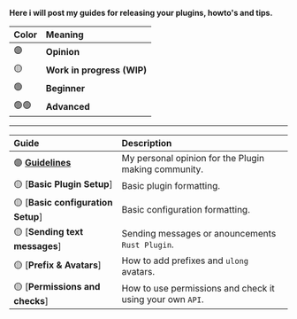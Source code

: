 **Here i will post my guides for releasing your plugins, howto's and tips.**

| Color | Meaning |
| :--- | :--- |
| 🟣 | **Opinion** |
| 🟡 | **Work in progress (WIP)** |
| 🟢 | **Beginner** |
| 🟢🟢 | **Advanced** |

---
| Guide | Description |
| :--- | :--- |
| :purple_circle: [**Guidelines**](https://github.com/KrunghCrow/Plugin-Guidelines/blob/main/Guidelines.md) |  My personal opinion for the Plugin making community.|
| :yellow_circle: [**Basic Plugin Setup**] | Basic plugin formatting. |
| :yellow_circle: [**Basic configuration Setup**] | Basic configuration formatting. |
| :yellow_circle: [**Sending text messages**] | Sending messages or anouncements `Rust Plugin`. |
| :yellow_circle: [**Prefix & Avatars**] | How to add prefixes and `ulong` avatars. |
| :yellow_circle: [**Permissions and checks**] | How to use permissions and check it using your own `API`. |
